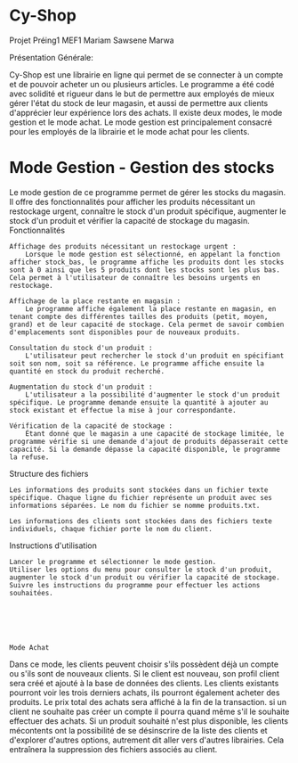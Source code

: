 # Cy-Shop  
Projet Préing1 MEF1 Mariam Sawsene Marwa

Présentation Générale: 


Cy-Shop est une librairie en ligne qui permet de se connecter à un compte et de pouvoir acheter un ou plusieurs articles. Le programme a été codé avec solidité et rigueur dans le but de permettre aux employés de mieux gérer l'état du stock de leur magasin, et aussi de permettre aux clients d'apprécier leur expérience lors des achats.
Il existe deux modes, le mode gestion et le mode achat. Le mode gestion est principalement consacré pour les employés de la librairie et le mode achat pour les clients. 

# Mode Gestion - Gestion des stocks


Le mode gestion de ce programme permet de gérer les stocks du magasin. Il offre des fonctionnalités pour afficher les produits nécessitant un restockage urgent, connaître le stock d'un produit spécifique, augmenter le stock d'un produit et vérifier la capacité de stockage du magasin.
Fonctionnalités

    Affichage des produits nécessitant un restockage urgent :
        Lorsque le mode gestion est sélectionné, en appelant la fonction afficher stock_bas, le programme affiche les produits dont les stocks sont à 0 ainsi que les 5 produits dont les stocks sont les plus bas. Cela permet à l'utilisateur de connaître les besoins urgents en restockage.

    Affichage de la place restante en magasin :
        Le programme affiche également la place restante en magasin, en tenant compte des différentes tailles des produits (petit, moyen, grand) et de leur capacité de stockage. Cela permet de savoir combien d'emplacements sont disponibles pour de nouveaux produits.

    Consultation du stock d'un produit :
        L'utilisateur peut rechercher le stock d'un produit en spécifiant soit son nom, soit sa référence. Le programme affiche ensuite la quantité en stock du produit recherché.

    Augmentation du stock d'un produit :
        L'utilisateur a la possibilité d'augmenter le stock d'un produit spécifique. Le programme demande ensuite la quantité à ajouter au stock existant et effectue la mise à jour correspondante.

    Vérification de la capacité de stockage :
        Étant donné que le magasin a une capacité de stockage limitée, le programme vérifie si une demande d'ajout de produits dépasserait cette capacité. Si la demande dépasse la capacité disponible, le programme la refuse.

Structure des fichiers

    Les informations des produits sont stockées dans un fichier texte spécifique. Chaque ligne du fichier représente un produit avec ses informations séparées. Le nom du fichier se nomme produits.txt.

    Les informations des clients sont stockées dans des fichiers texte individuels, chaque fichier porte le nom du client.

Instructions d'utilisation

    Lancer le programme et sélectionner le mode gestion.
    Utiliser les options du menu pour consulter le stock d'un produit, augmenter le stock d'un produit ou vérifier la capacité de stockage.
    Suivre les instructions du programme pour effectuer les actions souhaitées.
    
    
    
    
    
  
    Mode Achat

Dans ce mode, les clients peuvent choisir s'ils possèdent déjà un compte ou s'ils sont de nouveaux clients.
Si le client est nouveau, son profil client sera créé et ajouté à la base de données des clients.
Les clients existants pourront voir les trois derniers achats, ils pourront également acheter des produits.
Le prix total des achats sera affiché à la fin de la transaction. si un client ne souhaite pas créer un compte il pourra quand même s'il le souhaite effectuer des achats. 
Si un produit souhaité n'est plus disponible, les clients mécontents ont la possibilité de se désinscrire de la liste des clients et d'explorer d'autres options, autrement dit aller vers d'autres librairies. Cela entraînera la suppression des fichiers associés au client.
    
    
    
    
    
    
    
    
    
    
    
    
    
